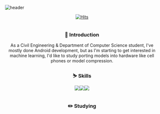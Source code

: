  ![header](https://capsule-render.vercel.app/api?type=waving&color=auto&height=300&section=header&text=Hi%20I'm%20SeungWoo%20✌️&fontSize=40)

<div align="center">
 
 [![Hits](https://hits.seeyoufarm.com/api/count/incr/badge.svg?url=https%3A%2F%2Fgithub.com%2FTA-PP&count_bg=%233DA2C8&title_bg=%23555555&icon=&icon_color=%23E7E7E7&title=hits&edge_flat=false)](https://hits.seeyoufarm.com)
 <br/>
 <br/>
### 🐂 Introduction

 As a Civil Engineering & Department of Computer Science student, I've mostly done Android development, but as I'm starting to get interested in machine learning, I'd like to study porting models into hardware like cell phones or model compression.
 
### ⛷️ Skills
 <img src="https://img.shields.io/badge/Android Studio-3DDC84?style=for-the-badge&logo=Android Studio&logoColor=white"/><img src="https://img.shields.io/badge/Flutter-02569B?style=for-the-badge&logo=Flutter&logoColor=white"/><img src="https://img.shields.io/badge/Python-3776AB?style=for-the-badge&logo=Python&logoColor=white"/>
 <br/>
 <br/>
### ✏️ Studying
 

 <br/>
 <br/>
<!--  ### 💪 Problem Solving
 
 [![Solved.ac
 프로필](http://mazassumnida.wtf/api/generate_badge?boj=kgrewd)](https://solved.ac/kgrewd)
 <br/>
 <br/> -->
 ### 📜 My Hist
 
</div>

![TA-PP's GitHub stats](https://github-readme-stats.vercel.app/api?username=TA-PP&show_icons=true&theme=tokyonight)![Top Langs](https://github-readme-stats.vercel.app/api/top-langs/?username=TA-PP&layout=compact&theme=tokyonight)

<!--
**TA-PP/TA-PP** is a ✨ _special_ ✨ repository because its `README.md` (this file) appears on your GitHub profile.

Here are some ideas to get you started:

- 🔭 I’m currently working on ...
- 🌱 I’m currently learning ...
- 👯 I’m looking to collaborate on ...
- 🤔 I’m looking for help with ...
- 💬 Ask me about ...
- 📫 How to reach me: ...
- 😄 Pronouns: ...
- ⚡ Fun fact: ...
-->
